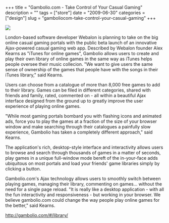 +++
title = "Gambolio.com - Take Control of Your Casual Gaming"
description = ""
tags = ["store"]
date = "2009-06-30"
categories = ["design"]
slug = "gamboliocom-take-control-your-casual-gaming"
+++


 

  <div id="screens-thumbs" class="clearfix">
    <div class="txt-center" id="design-submission"><a href="http://gambolio.com/#/library/"><img id='bluga-thumbnail-1778' class='bluga-thumbnail large' src='http://media.konigi.com/bluga/
wt4a4a0f3e286ad_0.jpg'/></a></div>  
  </div>   
<p>London-based software developer Webalon is planning to take on the big online casual gaming portals with the public beta launch of an innovative Ajax-powered casual gaming web app. Described by Webalon founder Alex Kearns as "iTunes for online games", Gambolio allows users to create and play their own library of online games in the same way as iTunes helps people oversee their music collecion. "We want to give users the same sense of ownership of the games that people have with the songs in their iTunes library," said Kearns.</p>
<p>Users can choose from a catalogue of more than 8,000 free games to add to their library. Games can be filed in different categories, shared with friends and family, rated, commented on - all within a beautiful Ajax interface designed from the ground up to greatly improve the user experience of playing online games.</p>
<p>"While most gaming portals bombard you with flashing icons and animated ads, force you to play the games at a fraction of the size of your browser window and make searching through their catalogues a painfully slow experience, Gambolio has taken a completely different approach," said Kearns.</p>
<p>The application's rich, desktop-style interface and interactivity allows users to browse and search through thousands of games in a matter of seconds, play games in a unique full-window mode bereft of the in-your-face adds ubiquitous on most portals and load your friends' game libraries simply by clicking a button. </p>
<p>Gambolio.com's Ajax technology allows users to smoothly switch between playing games, managing their library, commenting on games... without the need for a single page reload. "It is really like a desktop application - with all the fun interactivity and responsiveness - but working in your browser. We believe gambolio.com could change the way people play online games for the better," said Kearns.</p>
<p><a href="http://gambolio.com/#/library/">http://gambolio.com/#/library/</a></p>




